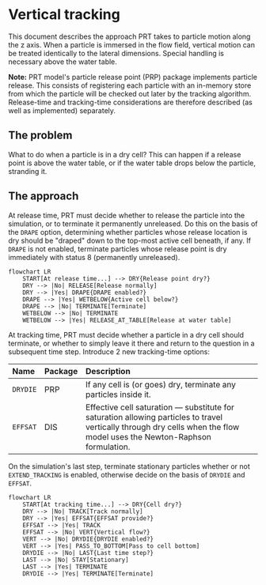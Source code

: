 # Vertical tracking

This document describes the approach PRT takes to particle motion along the z axis. When a particle is immersed in the flow field, vertical motion can be treated identically to the lateral dimensions. Special handling is necessary above the water table.

**Note:** PRT model's particle release point (PRP) package implements particle release. This consists of registering each particle with an in-memory store from which the particle will be checked out later by the tracking algorithm. Release-time and tracking-time considerations are therefore described (as well as implemented) separately.

## The problem

What to do when a particle is in a dry cell? This can happen if a release point is above the water table, or if the water table drops below the particle, stranding it.

## The approach

At release time, PRT must decide whether to release the particle into the simulation, or to terminate it permanently unreleased. Do this on the basis of the `DRAPE` option, determining whether particles whose release location is dry should be "draped" down to the top-most active cell beneath, if any. If `DRAPE` is not enabled, terminate particles whose release point is dry immediately with status 8 (permanently unreleased).

```mermaid
flowchart LR
    START[At release time...] --> DRY{Release point dry?}
    DRY --> |No| RELEASE[Release normally]
    DRY --> |Yes| DRAPE{DRAPE enabled?}
    DRAPE --> |Yes| WETBELOW{Active cell below?}
    DRAPE --> |No| TERMINATE[Terminate]
    WETBELOW --> |No| TERMINATE
    WETBELOW --> |Yes| RELEASE_AT_TABLE[Release at water table]
```

At tracking time, PRT must decide whether a particle in a dry cell should terminate, or whether to simply leave it there and return to the question in a subsequent time step. Introduce 2 new tracking-time options:

|Name|Package|Description
|:--|:--|:--|
| `DRYDIE` | PRP | If any cell is (or goes) dry, terminate any particles inside it.
| `EFFSAT` | DIS | Effective cell saturation &mdash; substitute for saturation allowing particles to travel vertically through dry cells when the flow model uses the Newton-Raphson formulation.

On the simulation's last step, terminate stationary particles whether or not `EXTEND_TRACKING` is enabled, otherwise decide on the basis of `DRYDIE` and `EFFSAT`.

```mermaid
flowchart LR
    START[At tracking time...] --> DRY{Cell dry?}
    DRY --> |No| TRACK[Track normally]
    DRY --> |Yes| EFFSAT{EFFSAT provide?}
    EFFSAT --> |Yes| TRACK
    EFFSAT --> |No| VERT{Vertical flow?}
    VERT --> |No| DRYDIE{DRYDIE enabled?}
    VERT --> |Yes| PASS_TO_BOTTOM[Pass to cell bottom]
    DRYDIE --> |No| LAST{Last time step?}
    LAST --> |No| STAY[Stationary]
    LAST --> |Yes| TERMINATE
    DRYDIE --> |Yes| TERMINATE[Terminate]
    
```